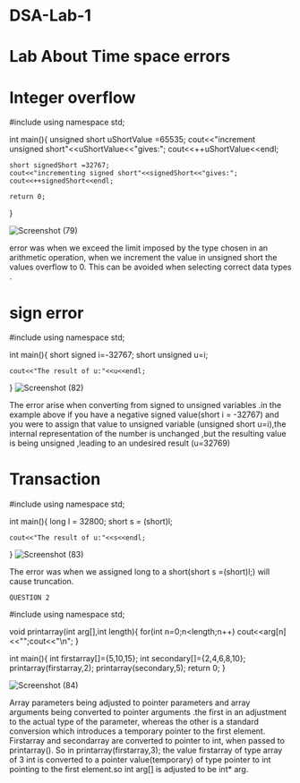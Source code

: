 # DSA-Lab-1
# Lab About Time space errors



 # Integer overflow



#include<iostream>
using namespace std;

int main(){
 	unsigned short uShortValue =65535;
 	cout<<"increment unsigned short"<<uShortValue<<"gives:";
 	cout<<++uShortValue<<endl;
 	
 	short signedShort =32767;
 	cout<<"incrementing signed short"<<signedShort<<"gives:";
 	cout<<++signedShort<<endl;
 	
 	return 0;
}

![Screenshot (79)](https://user-images.githubusercontent.com/64952843/93900587-3dfb6600-fcfe-11ea-89a4-10b7497925c3.png)

error was when we exceed the limit imposed by the type chosen in an arithmetic operation, when we increment the value in unsigned short the values overflow to 0. This can be avoided when selecting correct data types .

 # sign error
 
#include<iostream>
using namespace std;

int main(){
	short signed i=-32767;
    short unsigned u=i;
	
	cout<<"The result of u:"<<u<<endl;
}
![Screenshot (82)](https://user-images.githubusercontent.com/64952843/93899197-bcef9f00-fcfc-11ea-8ef7-826dd8a3c688.png)

The error arise when converting from signed to unsigned variables .in the example above if you have a negative signed value(short i = -32767) and you were to assign that value to unsigned  variable (unsigned short u=i),the internal representation of the number is unchanged ,but the  resulting value is being unsigned ,leading to an undesired result (u=32769)

 # Transaction

#include<iostream>
using namespace std;

int main(){
	long l = 32800;
    short s = (short)l;
	
	cout<<"The result of u:"<<s<<endl;
}
![Screenshot (83)](https://user-images.githubusercontent.com/64952843/93899777-56b74c00-fcfd-11ea-9f82-0411757726cb.png)

The error was when we assigned  long to a short(short s =(short)l;) will cause truncation. 







	QUESTION 2
#include<iostream>
using namespace std;

void printarray(int arg[],int length){
	for(int n=0;n<length;n++)
	cout<<arg[n]<<"";cout<<"\n";
}

int main(){
	int firstarray[]={5,10,15};
	int secondary[]={2,4,6,8,10};
	printarray(firstarray,2);
	printarray(secondary,5);
	return 0;
}

![Screenshot (84)](https://user-images.githubusercontent.com/64952843/93898750-39ce4900-fcfc-11ea-931a-c7dc393e9752.png)

Array parameters being adjusted to pointer parameters and array arguments being converted to pointer arguments .the first in an adjustment to the actual type of the parameter, whereas the other is a standard conversion which introduces a temporary pointer to the first element. Firstarray and secondarray are converted to pointer to int, when passed to printarray(). So in printarray(firstarray,3); the value firstarray of type array of 3 int is converted to a pointer value(temporary) of type pointer to int pointing to the first element.so int arg[] is adjusted to be int* arg.
	

